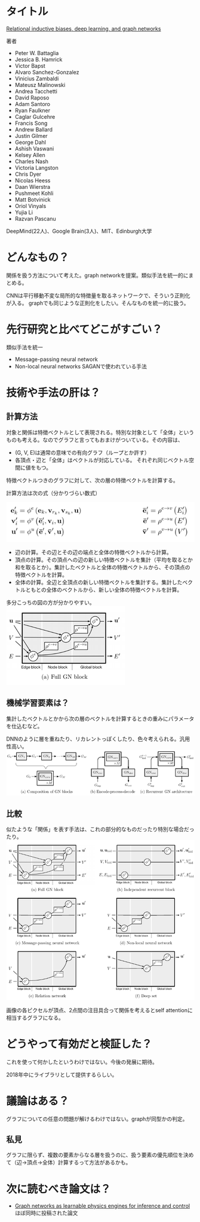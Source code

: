 # タイトル
[Relational inductive biases, deep learning, and graph networks](https://arxiv.org/abs/1806.01261)

著者
* Peter W. Battaglia
* Jessica B. Hamrick
* Victor Bapst
* Alvaro Sanchez-Gonzalez
* Vinicius Zambaldi
* Mateusz Malinowski
* Andrea Tacchetti
* David Raposo
* Adam Santoro
* Ryan Faulkner
* Caglar Gulcehre
* Francis Song
* Andrew Ballard
* Justin Gilmer
* George Dahl
* Ashish Vaswani
* Kelsey Allen
* Charles Nash
* Victoria Langston
* Chris Dyer
* Nicolas Heess
* Daan Wierstra
* Pushmeet Kohli
* Matt Botvinick
* Oriol Vinyals
* Yujia Li
* Razvan Pascanu

DeepMind(22人)、Google Brain(3人)、MIT、Edinburgh大学

# どんなもの？
関係を扱う方法について考えた。graph networkを提案。類似手法を統一的にまとめる。

CNNは平行移動不変な局所的な特徴量を取るネットワークで、そういう正則化が入る。
graphでも同じような正則化をしたい。そんなものを統一的に扱う。

# 先行研究と比べてどこがすごい？
類似手法を統一
* Message-passing neural network
* Non-local neural networks
  SAGANで使われている手法

# 技術や手法の肝は？
## 計算方法
対象と関係は特徴ベクトルとして表現される。特別な対象として「全体」というものも考える。なのでグラフと言ってもおまけがついている。その内容は、

* \(G, V, E\)は通常の意味での有向グラフ（ループとか許す）
* 各頂点・辺と「全体」はベクトルが対応している。
  それぞれ同じベクトル空間に値をもつ。

特徴ベクトルつきのグラフに対して、次の層の特徴ベクトルを計算する。

計算方法は次の式（分かりづらい数式）

![](graph_network_1806.01261/apply.png)

* 辺の計算。その辺とその辺の端点と全体の特徴ベクトルから計算。
* 頂点の計算。その頂点への辺の新しい特徴ベクトルを集計（平均を取るとか和を取るとか）。集計したベクトルと全体の特徴ベクトルから、その頂点の特徴ベクトルを計算。
* 全体の計算。全辺と全頂点の新しい特徴ベクトルを集計する。集計したベクトルともとの全体のベクトルから、新しい全体の特徴ベクトルを計算。

多分こっちの図の方が分かりやすい。
![](graph_network_1806.01261/apply_order.png)

## 機械学習要素は？
集計したベクトルとかから次の層のベクトルを計算するときの重みにパラメータを仕込むなど。

DNNのように層を重ねたり、リカレントっぽくしたり、色々考えられる。汎用性高い。
![](graph_network_1806.01261/combine.png)

## 比較
似たような「関係」を表す手法は、これの部分的なものだったり特別な場合だったり。
![](graph_network_1806.01261/others.png)

画像の各ピクセルが頂点、2点間の注目具合って関係を考えるとself attentionに相当するグラフになる。

# どうやって有効だと検証した？
これを使って何かしたというわけではない。今後の発展に期待。

2018年中にライブラリとして提供するらしい。

# 議論はある？
グラフについての任意の問題が解けるわけではない。graphが同型かの判定。

## 私見
グラフに限らず、複数の要素からなる層を扱うのに、扱う要素の優先順位を決めて（辺→頂点→全体）計算するって方法があるかも。

# 次に読むべき論文は？
* [Graph networks as learnable physics engines for inference and control](https://arxiv.org/abs/1806.01242)
  ほぼ同時に投稿された論文
